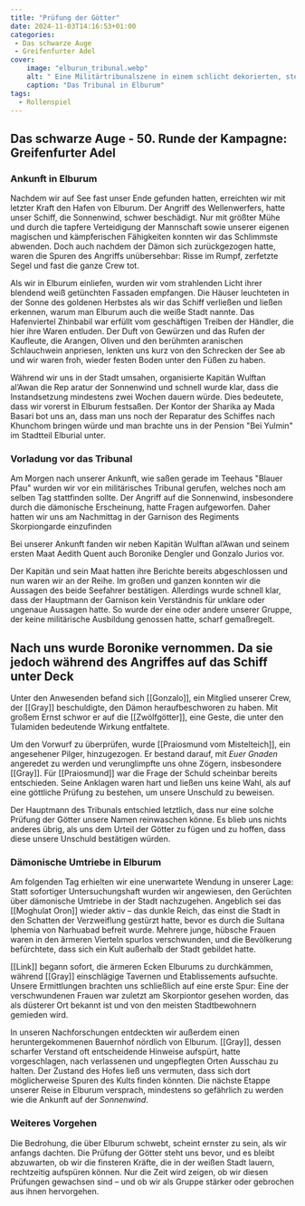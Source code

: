 ```yaml
---
title: "Prüfung der Götter"
date: 2024-11-03T14:16:53+01:00
categories:
 - Das schwarze Auge
 - Greifenfurter Adel
cover:
    image: "elburun_tribunal.webp"
    alt: " Eine Militärtribunalszene in einem schlicht dekorierten, steinernen Raum.Soldaten in farbenfrohen Gewändern und kunstvoll verzierten Rüstungen sitzen in einer Reihe und ihren Hauptmann, der alleine vor ihnen steht und einen Prozess führt."
    caption: "Das Tribunal in Elburum"
tags:
  - Rollenspiel
---
```


## Das schwarze Auge - 50. Runde der Kampagne: Greifenfurter Adel

### Ankunft in Elburum

Nachdem wir auf See fast unser Ende gefunden hatten, erreichten wir mit letzter Kraft den Hafen von Elburum. Der Angriff des Wellenwerfers, hatte unser Schiff, die Sonnenwind, schwer beschädigt. Nur mit größter Mühe und durch die tapfere Verteidigung der Mannschaft sowie unserer eigenen magischen und kämpferischen Fähigkeiten konnten wir das Schlimmste abwenden. Doch auch nachdem der Dämon sich zurückgezogen hatte, waren die Spuren des Angriffs unübersehbar: Risse im Rumpf, zerfetzte Segel und fast die ganze Crew tot.

Als wir in Elburum einliefen, wurden wir vom strahlenden Licht ihrer blendend weiß getünchten Fassaden empfangen. Die Häuser leuchteten in der Sonne des goldenen Herbstes als wir das Schiff verließen und ließen erkennen, warum man Elburum auch die weiße Stadt nannte. Das Hafenviertel Zhinbabil war erfüllt vom geschäftigen Treiben der Händler, die hier ihre Waren entluden. Der Duft von Gewürzen und das Rufen der Kaufleute, die Arangen, Oliven und den berühmten aranischen Schlauchwein anpriesen, lenkten uns kurz von den Schrecken der See ab und wir waren froh, wieder festen Boden unter den Füßen zu haben.

Während wir uns in der Stadt umsahen, organisierte Kapitän Wulftan al’Awan die Rep aratur der Sonnenwind und schnell wurde klar, dass die Instandsetzung mindestens zwei Wochen dauern würde. Dies bedeutete, dass wir vorerst in Elburum festsaßen. Der Kontor der Sharika ay Mada Basari bot uns an, dass man uns noch der Reparatur des Schiffes nach Khunchom bringen würde und man brachte uns in der Pension "Bei Yulmin" im Stadtteil Elburial unter.

### Vorladung vor das Tribunal

Am Morgen nach unserer Ankunft, wie saßen gerade im Teehaus "Blauer Pfau" wurden wir vor ein militärisches Tribunal gerufen, welches noch am selben Tag stattfinden sollte. Der Angriff auf die Sonnenwind, insbesondere durch die dämonische Erscheinung, hatte Fragen aufgeworfen. Daher hatten wir uns am Nachmittag in der Garnison des Regiments Skorpiongarde einzufinden

Bei unserer Ankunft fanden wir neben Kapitän Wulftan al’Awan und seinem ersten Maat Aedith Quent auch Boronike Dengler und Gonzalo Jurios vor.

Der Kapitän und sein Maat hatten ihre Berichte bereits abgeschlossen und nun waren wir an der Reihe. Im großen und ganzen konnten wir die Aussagen des beide Seefahrer bestätigen. Allerdings wurde schnell klar, dass der Hauptmann der Garnison kein Verständnis für unklare oder ungenaue Aussagen hatte. So wurde der eine oder andere unserer Gruppe, der keine militärische Ausbildung genossen hatte, scharf gemaßregelt.

Nach uns wurde Boronike vernommen. Da sie jedoch während des Angriffes auf das Schiff unter Deck 
---

Unter den Anwesenden befand sich [[Gonzalo]], ein Mitglied unserer Crew, der [[Gray]] beschuldigte, den Dämon heraufbeschworen zu haben. Mit großem Ernst schwor er auf die [[Zwölfgötter]], eine Geste, die unter den Tulamiden bedeutende Wirkung entfaltete.

Um den Vorwurf zu überprüfen, wurde [[Praiosmund vom Mistelteich]], ein angesehener Pilger, hinzugezogen. Er bestand darauf, mit *Euer Gnaden* angeredet zu werden und verunglimpfte uns ohne Zögern, insbesondere [[Gray]]. Für [[Praiosmund]] war die Frage der Schuld scheinbar bereits entschieden. Seine Anklagen waren hart und ließen uns keine Wahl, als auf eine göttliche Prüfung zu bestehen, um unsere Unschuld zu beweisen.

Der Hauptmann des Tribunals entschied letztlich, dass nur eine solche Prüfung der Götter unsere Namen reinwaschen könne. Es blieb uns nichts anderes übrig, als uns dem Urteil der Götter zu fügen und zu hoffen, dass diese unsere Unschuld bestätigen würden.

### Dämonische Umtriebe in Elburum

Am folgenden Tag erhielten wir eine unerwartete Wendung in unserer Lage: Statt sofortiger Untersuchungshaft wurden wir angewiesen, den Gerüchten über dämonische Umtriebe in der Stadt nachzugehen. Angeblich sei das [[Moghulat Oron]] wieder aktiv – das dunkle Reich, das einst die Stadt in den Schatten der Verzweiflung gestürzt hatte, bevor es durch die Sultana Iphemia von Narhuabad befreit wurde. Mehrere junge, hübsche Frauen waren in den ärmeren Vierteln spurlos verschwunden, und die Bevölkerung befürchtete, dass sich ein Kult außerhalb der Stadt gebildet hatte.

[[Link]] begann sofort, die ärmeren Ecken Elburums zu durchkämmen, während [[Gray]] einschlägige Tavernen und Etablissements aufsuchte. Unsere Ermittlungen brachten uns schließlich auf eine erste Spur: Eine der verschwundenen Frauen war zuletzt am Skorpiontor gesehen worden, das als düsterer Ort bekannt ist und von den meisten Stadtbewohnern gemieden wird.

In unseren Nachforschungen entdeckten wir außerdem einen heruntergekommenen Bauernhof nördlich von Elburum. [[Gray]], dessen scharfer Verstand oft entscheidende Hinweise aufspürt, hatte vorgeschlagen, nach verlassenen und ungepflegten Orten Ausschau zu halten. Der Zustand des Hofes ließ uns vermuten, dass sich dort möglicherweise Spuren des Kults finden könnten. Die nächste Etappe unserer Reise in Elburum versprach, mindestens so gefährlich zu werden wie die Ankunft auf der *Sonnenwind*.

### Weiteres Vorgehen

Die Bedrohung, die über Elburum schwebt, scheint ernster zu sein, als wir anfangs dachten. Die Prüfung der Götter steht uns bevor, und es bleibt abzuwarten, ob wir die finsteren Kräfte, die in der weißen Stadt lauern, rechtzeitig aufspüren können. Nur die Zeit wird zeigen, ob wir diesen Prüfungen gewachsen sind – und ob wir als Gruppe stärker oder gebrochen aus ihnen hervorgehen.
